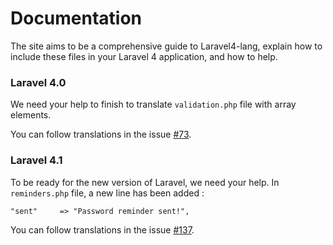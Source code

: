 
# Documentation

The site aims to be a comprehensive guide to Laravel4-lang, explain how to include these files in your Laravel 4 application, and how to help.

### Laravel 4.0

We need your help to finish to translate `validation.php` file with array elements.

You can follow translations in the issue [#73](https://github.com/caouecs/Laravel4-lang/issues/73).

### Laravel 4.1

To be ready for the new version of Laravel, we need your help. In `reminders.php` file, a new line has been added :

    "sent"     => "Password reminder sent!",

You can follow translations in the issue [#137](https://github.com/caouecs/Laravel4-lang/issues/137).

